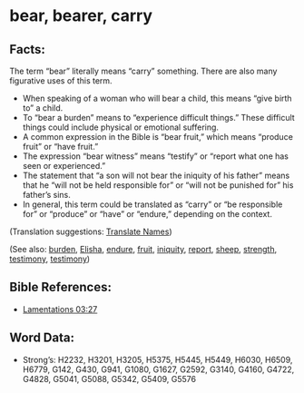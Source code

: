# bear, bearer, carry

## Facts:

The term “bear” literally means “carry” something. There are also many figurative uses of this term.

* When speaking of a woman who will bear a child, this means “give birth to” a child.
* To “bear a burden” means to “experience difficult things.” These difficult things could include physical or emotional suffering.
* A common expression in the Bible is “bear fruit,” which means “produce fruit” or “have fruit.”
* The expression “bear witness” means “testify” or “report what one has seen or experienced.”
* The statement that “a son will not bear the iniquity of his father” means that he “will not be held responsible for” or “will not be punished for” his father’s sins.
* In general, this term could be translated as “carry” or “be responsible for” or “produce” or “have” or “endure,” depending on the context.

(Translation suggestions: [Translate Names](rc://en/ta/man/translate/translate-names))

(See also: [burden](../other/burden.md), [Elisha](../names/elisha.md), [endure](../other/endure.md), [fruit](../other/fruit.md), [iniquity](../kt/iniquity.md), [report](../other/report.md), [sheep](../other/sheep.md), [strength](../other/strength.md), [testimony](../kt/testimony.md), [testimony](../kt/testimony.md))

## Bible References:

* [Lamentations 03:27](rc://en/tn/help/lam/03/27)

## Word Data:

* Strong’s: H2232, H3201, H3205, H5375, H5445, H5449, H6030, H6509, H6779, G142, G430, G941, G1080, G1627, G2592, G3140, G4160, G4722, G4828, G5041, G5088, G5342, G5409, G5576
